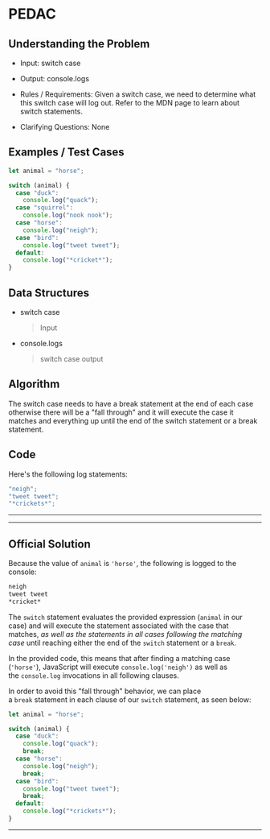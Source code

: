 # PEDAC

## Understanding the Problem

- Input:
  switch case

- Output:
  console.logs

- Rules / Requirements:
  Given a switch case, we need to determine what this switch case will log out.
  Refer to the MDN page to learn about switch statements.

- Clarifying Questions:
  None

## Examples / Test Cases

```js
let animal = "horse";

switch (animal) {
  case "duck":
    console.log("quack");
  case "squirrel":
    console.log("nook nook");
  case "horse":
    console.log("neigh");
  case "bird":
    console.log("tweet tweet");
  default:
    console.log("*cricket*");
}
```

## Data Structures

- switch case
  > Input
- console.logs
  > switch case output

## Algorithm

The switch case needs to have a break statement at the end of each case otherwise there will be a "fall through" and it will execute the case it matches and everything up until the end of the switch statement or a break statement.

## Code

Here's the following log statements:

```js
"neigh";
"tweet tweet";
"*crickets*";

```

---

---

## Official Solution

Because the value of `animal` is `'horse'`, the following is logged to the console:

```txt
neigh
tweet tweet
*cricket*
```

The `switch` statement evaluates the provided expression (`animal` in our case) and will execute the statement associated with the case that matches, *as well as the statements in all cases following the matching case* until reaching either the end of the `switch` statement or a `break`.

In the provided code, this means that after finding a matching case (`'horse'`), JavaScript will execute `console.log('neigh')` as well as the `console.log` invocations in all following clauses.

In order to avoid this "fall through" behavior, we can place a `break` statement in each clause of our `switch` statement, as seen below:

```js
let animal = "horse";

switch (animal) {
  case "duck":
    console.log("quack");
    break;
  case "horse":
    console.log("neigh");
    break;
  case "bird":
    console.log("tweet tweet");
    break;
  default:
    console.log("*crickets*");
}
```

---
